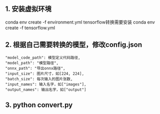 ## 1. 安装虚拟环境
conda env create -f environment.yml
tensorflow转换需要安装 conda env create -f tensorflow.yml

## 2. 根据自己需要转换的模型，修改config.json

    "model_code_path": 模型定义代码路径,
    "model_path": "模型路径",
    "onnx_path": "导出onnx路径",
    "input_size": 图片尺寸，如[224, 224],
    "batch_size": 每次输入的图片张数,
    "input_names": 输入名字，如["images"],
    "output_names": 输出名字，如["output"]

## 3. python convert.py